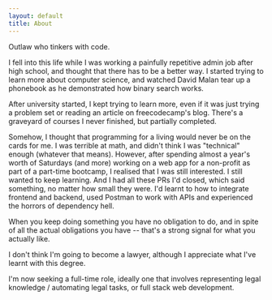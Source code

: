 ```yaml
---
layout: default
title: About
---
```


Outlaw who tinkers with code. 

I fell into this life while I was working a painfully repetitive admin job after high school, and thought that there has to be a better way. I started trying to learn more about computer science, and watched David Malan tear up a phonebook as he demonstrated how binary search works. 

After university started, I kept trying to learn more, even if it was just trying a problem set or reading an article on freecodecamp's blog. There's a graveyard of courses I never finished, but partially completed.

Somehow, I thought that programming for a living would never be on the cards for me. I was terrible at math, and didn't think I was "technical" enough (whatever that means). However, after spending almost a year's worth of Saturdays (and more) working on a web app for a non-profit as part of a part-time bootcamp, I realised that I was still interested. I still wanted to keep learning. And I had all these PRs I'd closed, which said something, no matter how small they were. I'd learnt to how to integrate frontend and backend, used Postman to work with APIs and experienced the horrors of dependency hell. 

When you keep doing something you have no obligation to do, and in spite of all the actual obligations you have -- that's a strong signal for what you actually like. 

I don't think I'm going to become a lawyer, although I appreciate what I've learnt with this degree.

I'm now seeking a full-time role, ideally one that involves representing legal knowledge / automating legal tasks, or full stack web development. 